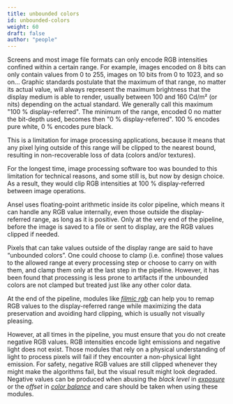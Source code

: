 ```yaml
---
title: unbounded colors
id: unbounded-colors
weight: 60
draft: false
author: "people"
---
```


Screens and most image file formats can only encode RGB intensities confined within a certain range. For example, images encoded on 8 bits can only contain values from 0 to 255, images on 10 bits from 0 to 1023, and so on… Graphic standards postulate that the maximum of that range, no matter its actual value, will always represent the maximum brightness that the display medium is able to render, usually between 100 and 160 Cd/m² (or nits) depending on the actual standard. We generally call this maximum "100 % display-referred". The minimum of the range, encoded 0 no matter the bit-depth used, becomes then "0 % display-referred". 100 % encodes pure white, 0 % encodes pure black.

This is a limitation for image processing applications, because it means that any pixel lying outside of this range will be clipped to the nearest bound, resulting in non-recoverable loss of data (colors and/or textures).

For the longest time, image processing software too was bounded to this limitation for technical reasons, and some still is, but now by design choice. As a result, they would clip RGB intensities at 100 % display-referred between image operations.

Ansel uses floating-point arithmetic inside its color pipeline, which means it can handle any RGB value internally, even those outside the display-referred range, as long as it is positive. Only at the very end of the pipeline, before the image is saved to a file or sent to display, are the RGB values clipped if needed.

Pixels that can take values outside of the display range are said to have “unbounded colors”. One could choose to clamp (i.e. confine) those values to the allowed range at every processing step or choose to carry on with them, and clamp them only at the last step in the pipeline. However, it has been found that processing is less prone to artifacts if the unbounded colors are not clamped but treated just like any other color data.

At the end of the pipeline, modules like [_filmic rgb_](../../module-reference/processing-modules/filmic-rgb.md) can help you to remap RGB values to the display-referred range while maximizing the data preservation and avoiding hard clipping, which is usually not visually pleasing.

However, at all times in the pipeline, you must ensure that you do not create negative RGB values. RGB intensities encode light emissions and negative light does not exist. Those modules that rely on a physical understanding of light to process pixels will fail if they encounter a non-physical light emission. For safety, negative RGB values are still clipped whenever they might make the algorithms fail, but the visual result might look degraded. Negative values can be produced when abusing the _black level_ in [_exposure_](../../module-reference/processing-modules/exposure.md) or the _offset_ in [_color balance_](../../module-reference/processing-modules/color-balance.md) and care should be taken when using these modules.
